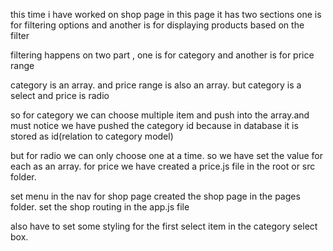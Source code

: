 this time i have worked on shop page
in this page it has two sections
one is for filtering options and another is for displaying products based on the filter

filtering happens on two part , one is for category and another is for price range

category is an array. and price range is also an array.
but category is a select and price is radio

so for category we can choose multiple item and push into the array.and must notice we have pushed the category id because in database it is stored as id(relation to category model)

but for radio we can only choose one at a time. so we have set the value for each as an array.
for price we have created a price.js file in the root or src folder.

set menu in the nav for shop page
created the shop page in the pages folder.
set the shop routing in the app.js file

also have to set some styling for the first select item in the category select box.
